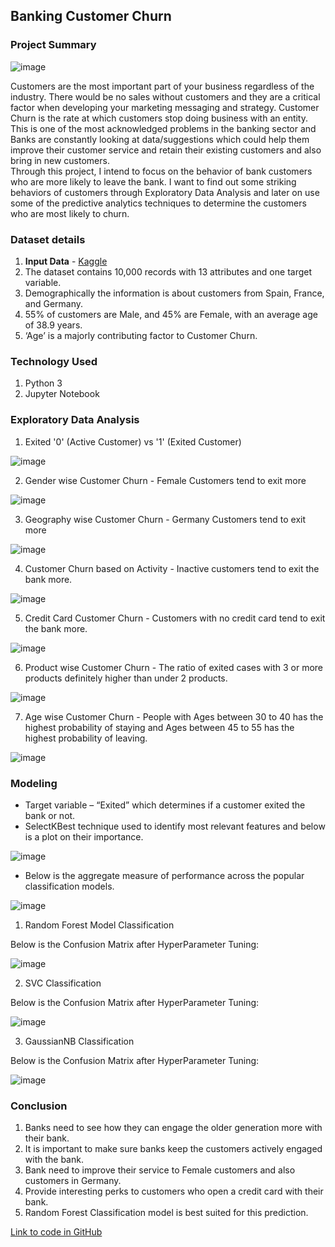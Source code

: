 ## Banking Customer Churn

### Project Summary

![image](https://user-images.githubusercontent.com/54513557/126904905-6584eb5b-8e5a-4e1c-ba12-9a80bc707113.png)

Customers are the most important part of your business regardless of the industry. There would be no sales without customers and they are a critical factor when developing your marketing messaging and strategy. Customer Churn is the rate at which customers stop doing business with an entity. This is one of the most acknowledged problems in the banking sector and Banks are constantly looking at data/suggestions which could help them improve their customer service and retain their existing customers and also bring in new customers.  
Through this project, I intend to focus on the behavior of bank customers who are more likely to leave the bank. I want to find out some striking behaviors of customers through Exploratory Data Analysis and later on use some of the predictive analytics techniques to determine the customers who are most likely to churn.  

### Dataset details

1. **Input Data** - [Kaggle](https://www.kaggle.com/shrutimechlearn/churn-modelling)
2. The dataset contains 10,000 records with 13 attributes and one target variable.
3. Demographically the information is about customers from Spain, France, and Germany.
4. 55% of customers are Male, and 45% are Female, with an average age of 38.9 years. 
5. ‘Age’ is a majorly contributing factor to Customer Churn. 

### Technology Used

1. Python 3
2. Jupyter Notebook

### Exploratory Data Analysis

1. Exited '0' (Active Customer) vs '1' (Exited Customer)

![image](https://user-images.githubusercontent.com/54513557/126905039-dd6ecf09-5be1-4168-81ed-6f049d3e1891.png)

2. Gender wise Customer Churn - Female Customers tend to exit more

![image](https://user-images.githubusercontent.com/54513557/126905068-f47403c1-5a16-4535-8186-c543b8687f26.png)

3. Geography wise Customer Churn - Germany Customers tend to exit more

![image](https://user-images.githubusercontent.com/54513557/126905081-4059c860-3197-436d-b9f7-58255f2c631a.png)

4. Customer Churn based on Activity - Inactive customers tend to exit the bank more.

![image](https://user-images.githubusercontent.com/54513557/126905109-895d6a76-40a3-4aa0-aece-379bdad61869.png)

5. Credit Card Customer Churn - Customers with no credit card tend to exit the bank more.

![image](https://user-images.githubusercontent.com/54513557/126905147-e876afe9-2bc6-468c-a400-dfdf955e0606.png)

6. Product wise Customer Churn - The ratio of exited cases with 3 or more products definitely higher than under 2 products.

![image](https://user-images.githubusercontent.com/54513557/126905167-e9109190-4d53-4773-90a1-2af8e840b687.png)

7. Age wise Customer Churn - People with Ages between 30 to 40 has the highest probability of staying and Ages between 45 to 55 has the highest probability of leaving.

![image](https://user-images.githubusercontent.com/54513557/126905196-09a09d29-b064-4daf-82c8-9ad5d5d2ecb4.png)


### Modeling

- Target variable – “Exited” which determines if a customer exited the bank or not. 
- SelectKBest technique used to identify most relevant features and below is a plot on their importance.

![image](https://user-images.githubusercontent.com/54513557/126905251-665eac24-fba9-4ea3-bf2f-ebc04aef81a7.png)

- Below is the aggregate measure of performance across the popular classification models.

![image](https://user-images.githubusercontent.com/54513557/126905278-496a744b-d9f1-4549-a2a8-23d229290ecd.png)

1) Random Forest Model Classification

Below is the Confusion Matrix after HyperParameter Tuning:

![image](https://user-images.githubusercontent.com/54513557/126905286-9fb7fce2-0a94-45d7-9561-ead73c0e4c6d.png)

2) SVC Classification

Below is the Confusion Matrix after HyperParameter Tuning:

![image](https://user-images.githubusercontent.com/54513557/126905301-03927b99-3994-4566-9fb8-4053eda94673.png)

3) GaussianNB Classification

Below is the Confusion Matrix after HyperParameter Tuning:

![image](https://user-images.githubusercontent.com/54513557/126905322-890dda54-e5bb-48ac-b067-3fef1b0c0e30.png)


### Conclusion

1) Banks need to see how they can engage the older generation more with their bank.
2) It is important to make sure banks keep the customers actively engaged with the bank.
3) Bank need to improve their service to Female customers and also customers in Germany.
4) Provide interesting perks to customers who open a credit card with their bank.
5) Random Forest Classification model is best suited for this prediction.

[Link to code in GitHub](https://github.com/vinaynagaraj88/DataScience_Portfolio/tree/main/P2%20-%20Banking%20Customer%20Churn)
